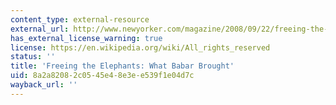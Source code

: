 ```yaml
---
content_type: external-resource
external_url: http://www.newyorker.com/magazine/2008/09/22/freeing-the-elephants
has_external_license_warning: true
license: https://en.wikipedia.org/wiki/All_rights_reserved
status: ''
title: 'Freeing the Elephants: What Babar Brought'
uid: 8a2a8208-2c05-45e4-8e3e-e539f1e04d7c
wayback_url: ''
---
```

